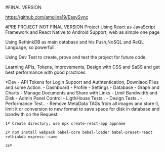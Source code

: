 #FINAL VERSION 

https://github.com/amolina19/EasySync


#PRE PROJECT NOT FINAL VERSION
Project Using React as JavaScript Framework and React Native to Android Support, web as simple one page

Using RethinkDB as main database and his Push,NoSQL and ReQL Language, so powerfull.

Using Dev Test to create, prove and test the project for future code.

Learning APIs, Tokens, Improvements, Design with CSS and SaSS and get best performance with good practices.

*Dev
    - API Tokens for Login Support and Authtentication, Downlaod Files and some Action.
    - Dashboard
    - Profile
    - Settings
    - Database 
    - Graph and Charts
    - Manage Documents and Share with Links
    - Limit Bandwidth and Disk
    - Admin Panel Control
    - LigthHouse Tests..
    - Design Tests..
    - Performance Test..
    - Remove MetaData TAGs from all images and store it, limit it or conversion to new format to save space for disk in database and bandwith on the Request.



    1º Create directory, use npx create-react-app appname

    2º npm install webpack babel-core babel-loader babel-preset-react rethinkdb express--save

    3sº 
